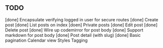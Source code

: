 TODO
----

[done] Encapsulate verifying logged in user for secure routes
[done] Create post
[done] List posts on index
[doen] Private posts
[done] Edit post
[done] Delete post
[done] Wire up codemirror for post body
[done] Support markdown for post body
[done] Post detail (with slug)
[done] Basic pagination
Calendar view
Styles
Tagging
